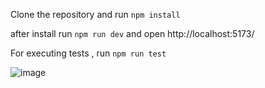 Clone the repository and run `npm install` 

after install run `npm run dev` and open http://localhost:5173/

For executing tests , run `npm run test`

![image](https://github.com/aniljaangra/react-file-explorer/assets/6695859/26024528-6e03-4c05-8074-a832bf3ea9a6)
